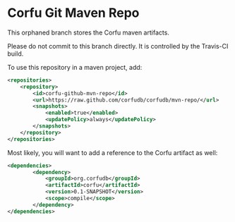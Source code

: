# Corfu Git Maven Repo

This orphaned branch stores the Corfu maven artifacts.

Please do not commit to this branch directly. It is controlled by the Travis-CI build.

To use this repository in a maven project, add:

```xml
<repositories>
    <repository>
        <id>corfu-github-mvn-repo</id>
        <url>https://raw.github.com/corfudb/corfudb/mvn-repo/</url>
        <snapshots>
            <enabled>true</enabled>
            <updatePolicy>always</updatePolicy>
        </snapshots>
    </repository>
</repositories>
```

Most likely, you will want to add a reference to the Corfu artifact as well:

```xml
<dependencies>
        <dependency>
            <groupId>org.corfudb</groupId>
            <artifactId>corfu</artifactId>
            <version>0.1-SNAPSHOT</version>
            <scope>compile</scope>
        </dependency>
</dependencies>
```

